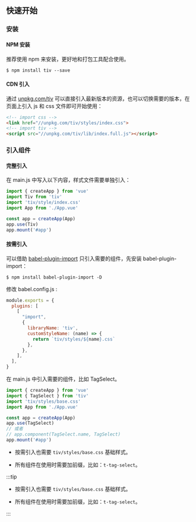 ## 快速开始

### 安装

#### NPM 安装

推荐使用 npm 来安装，更好地和打包工具配合使用。

```shell
$ npm install tiv --save
```

#### CDN 引入

 通过 [unpkg.com/tiv](https://unpkg.com/tiv/) 可以直接引入最新版本的资源，也可以切换需要的版本，在页面上引入 js 和 css 文件即可开始使用：

```html
<!-- import css -->
<link href="//unpkg.com/tiv/styles/index.css">
<!-- import tiv -->
<script src="//unpkg.com/tiv/lib/index.full.js"></script>
```

### 引入组件

#### 完整引入

在 main.js 中写入以下内容，样式文件需要单独引入：

```js
import { createApp } from 'vue'
import Tiv from 'tiv'
import 'tiv/style/index.css'
import App from './App.vue'

const app = createApp(App)
app.use(Tiv)
app.mount('#app')
```

#### 按需引入

可以借助 [babel-plugin-import](https://github.com/ant-design/babel-plugin-import) 只引入需要的组件，先安装 babel-plugin-import：

```shell
$ npm install babel-plugin-import -D
```

修改 babel.config.js :

```js
module.exports = {
  plugins: [
    [
      "import",
      {
        libraryName: 'tiv',
        customStyleName: (name) => {
          return `tiv/styles/${name}.css`
        },
      },
    ],
  ],
}
```

在 main.js 中引入需要的组件，比如 TagSelect。

```js
import { createApp } from 'vue'
import { TagSelect } from 'tiv'
import 'tiv/styles/base.css'
import App from './App.vue'

const app = createApp(App)
app.use(TagSelect)
// 或者
// app.component(TagSelect.name, TagSelect)
app.mount('#app')
```

+ 按需引入也需要 `tiv/styles/base.css` 基础样式。

+ 所有组件在使用时需要加前缀，比如：`t-tag-select`。

:::tip

+ 按需引入也需要 `tiv/styles/base.css` 基础样式。

+ 所有组件在使用时需要加前缀，比如：`t-tag-select`。

:::

